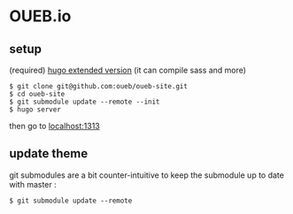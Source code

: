 # OUEB.io

## setup

(required) [hugo extended version](https://gohugo.io/getting-started/installing/#snap-package) (it can compile sass and more)
```
$ git clone git@github.com:oueb/oueb-site.git
$ cd oueb-site
$ git submodule update --remote --init
$ hugo server
```

then go to [localhost:1313](http://localhost:1313)

## update theme
git submodules are a bit counter-intuitive
to keep the submodule up to date with master :
```
$ git submodule update --remote
```